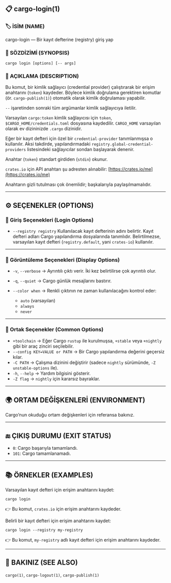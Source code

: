## 📋 cargo-login(1)

### 🏷️ İSİM (NAME)

cargo-login — Bir kayıt defterine (registry) giriş yap

### 📌 SÖZDİZİMİ (SYNOPSIS)

```
cargo login [options] [-- args]
```

### 📝 AÇIKLAMA (DESCRIPTION)

Bu komut, bir kimlik sağlayıcı (credential provider) çalıştırarak bir erişim anahtarını (`token`) kaydeder. Böylece kimlik doğrulama gerektiren komutlar (ör. `cargo-publish(1)`) otomatik olarak kimlik doğrulaması yapabilir.

`--` işaretinden sonraki tüm argümanlar kimlik sağlayıcıya iletilir.

Varsayılan `cargo:token` kimlik sağlayıcısı için `token`, `$CARGO_HOME/credentials.toml` dosyasına kaydedilir. `CARGO_HOME` varsayılan olarak ev dizininizde `.cargo` dizinidir.

Eğer bir kayıt defteri için özel bir `credential-provider` tanımlanmışsa o kullanılır. Aksi takdirde, yapılandırmadaki `registry.global-credential-providers` listesindeki sağlayıcılar sondan başlayarak denenir.

Anahtar (`token`) standart girdiden (`stdin`) okunur.

`crates.io` için API anahtarı şu adresten alınabilir:
[https://crates.io/me](https://crates.io/me)

Anahtarın gizli tutulması çok önemlidir; başkalarıyla paylaşılmamalıdır.

---

## ⚙️ SEÇENEKLER (OPTIONS)

### 🔑 Giriş Seçenekleri (Login Options)

* `--registry registry`
  Kullanılacak kayıt defterinin adını belirtir. Kayıt defteri adları Cargo yapılandırma dosyalarında tanımlıdır. Belirtilmezse, varsayılan kayıt defteri (`registry.default`, yani `crates-io`) kullanılır.

---

### 👀 Görüntüleme Seçenekleri (Display Options)

* `-v`, `--verbose` → Ayrıntılı çıktı verir. İki kez belirtilirse çok ayrıntılı olur.
* `-q`, `--quiet` → Cargo günlük mesajlarını bastırır.
* `--color when` → Renkli çıktının ne zaman kullanılacağını kontrol eder:

  * `auto` (varsayılan)
  * `always`
  * `never`

---

### 🔨 Ortak Seçenekler (Common Options)

* `+toolchain` → Eğer Cargo `rustup` ile kurulmuşsa, `+stable` veya `+nightly` gibi bir araç zinciri seçilebilir.
* `--config KEY=VALUE or PATH` → Bir Cargo yapılandırma değerini geçersiz kılar.
* `-C PATH` → Çalışma dizinini değiştirir (sadece `nightly` sürümünde, `-Z unstable-options` ile).
* `-h`, `--help` → Yardım bilgisini gösterir.
* `-Z flag` → `nightly` için kararsız bayraklar.

---

## 🌍 ORTAM DEĞİŞKENLERİ (ENVIRONMENT)

Cargo’nun okuduğu ortam değişkenleri için referansa bakınız.

---

## 🔚 ÇIKIŞ DURUMU (EXIT STATUS)

* `0`: Cargo başarıyla tamamlandı.
* `101`: Cargo tamamlanamadı.

---

## 📚 ÖRNEKLER (EXAMPLES)

Varsayılan kayıt defteri için erişim anahtarını kaydet:

```
cargo login
```

👉 Bu komut, `crates.io` için erişim anahtarını kaydeder.

Belirli bir kayıt defteri için erişim anahtarını kaydet:

```
cargo login --registry my-registry
```

👉 Bu komut, `my-registry` adlı kayıt defteri için erişim anahtarını kaydeder.

---

## 🔗 BAKINIZ (SEE ALSO)

`cargo(1)`, `cargo-logout(1)`, `cargo-publish(1)`
